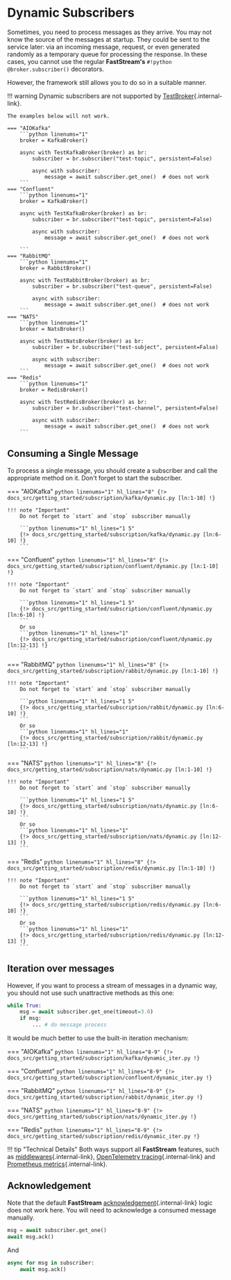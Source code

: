 # Dynamic Subscribers

Sometimes, you need to process messages as they arrive. You may not know the source of the messages at startup. They could be sent to the service later: via an incoming message, request, or even generated randomly as a temporary queue for processing the response.
In these cases, you cannot use the regular **FastStream's** `#!python @broker.subscriber()` decorators.

However, the framework still allows you to do so in a suitable manner.

!!! warning
    Dynamic subscribers are not supported by [TestBroker](../test){.internal-link}.

    The examples below will not work.

    === "AIOKafka"
        ```python linenums="1"
        broker = KafkaBroker()

        async with TestKafkaBroker(broker) as br:
            subscriber = br.subscriber("test-topic", persistent=False)

            async with subscriber:
                message = await subscriber.get_one()  # does not work
        ```
    === "Confluent"
        ```python linenums="1"
        broker = KafkaBroker()

        async with TestKafkaBroker(broker) as br:
            subscriber = br.subscriber("test-topic", persistent=False)

            async with subscriber:
                message = await subscriber.get_one()  # does not work

        ```
    === "RabbitMQ"
        ```python linenums="1"
        broker = RabbitBroker()

        async with TestRabbitBroker(broker) as br:
            subscriber = br.subscriber("test-queue", persistent=False)

            async with subscriber:
                message = await subscriber.get_one()  # does not work
        ```
    === "NATS"
        ```python linenums="1"
        broker = NatsBroker()

        async with TestNatsBroker(broker) as br:
            subscriber = br.subscriber("test-subject", persistent=False)

            async with subscriber:
                message = await subscriber.get_one()  # does not work
        ```
    === "Redis"
        ```python linenums="1"
        broker = RedisBroker()

        async with TestRedisBroker(broker) as br:
            subscriber = br.subscriber("test-channel", persistent=False)

            async with subscriber:
                message = await subscriber.get_one()  # does not work
        ```

## Consuming a Single Message

To process a single message, you should create a subscriber and call the appropriate method on it. Don't forget to start the subscriber.

=== "AIOKafka"
    ```python linenums="1" hl_lines="8"
    {!> docs_src/getting_started/subscription/kafka/dynamic.py [ln:1-10] !}
    ```

    !!! note "Important"
        Do not forget to `start` and `stop` subscriber manually

        ```python linenums="1" hl_lines="1 5"
        {!> docs_src/getting_started/subscription/kafka/dynamic.py [ln:6-10] !}
        ```

=== "Confluent"
    ```python linenums="1" hl_lines="8"
    {!> docs_src/getting_started/subscription/confluent/dynamic.py [ln:1-10] !}
    ```

    !!! note "Important"
        Do not forget to `start` and `stop` subscriber manually

        ```python linenums="1" hl_lines="1 5"
        {!> docs_src/getting_started/subscription/confluent/dynamic.py [ln:6-10] !}
        ```
        Or so
        ```python linenums="1" hl_lines="1"
        {!> docs_src/getting_started/subscription/confluent/dynamic.py [ln:12-13] !}
        ```


=== "RabbitMQ"
    ```python linenums="1" hl_lines="8"
    {!> docs_src/getting_started/subscription/rabbit/dynamic.py [ln:1-10] !}
    ```

    !!! note "Important"
        Do not forget to `start` and `stop` subscriber manually

        ```python linenums="1" hl_lines="1 5"
        {!> docs_src/getting_started/subscription/rabbit/dynamic.py [ln:6-10] !}
        ```
        Or so
        ```python linenums="1" hl_lines="1"
        {!> docs_src/getting_started/subscription/rabbit/dynamic.py [ln:12-13] !}
        ```

=== "NATS"
    ```python linenums="1" hl_lines="8"
    {!> docs_src/getting_started/subscription/nats/dynamic.py [ln:1-10] !}
    ```

    !!! note "Important"
        Do not forget to `start` and `stop` subscriber manually

        ```python linenums="1" hl_lines="1 5"
        {!> docs_src/getting_started/subscription/nats/dynamic.py [ln:6-10] !}
        ```
        Or so
        ```python linenums="1" hl_lines="1"
        {!> docs_src/getting_started/subscription/nats/dynamic.py [ln:12-13] !}
        ```

=== "Redis"
    ```python linenums="1" hl_lines="8"
    {!> docs_src/getting_started/subscription/redis/dynamic.py [ln:1-10] !}
    ```

    !!! note "Important"
        Do not forget to `start` and `stop` subscriber manually

        ```python linenums="1" hl_lines="1 5"
        {!> docs_src/getting_started/subscription/redis/dynamic.py [ln:6-10] !}
        ```
        Or so
        ```python linenums="1" hl_lines="1"
        {!> docs_src/getting_started/subscription/redis/dynamic.py [ln:12-13] !}
        ```

## Iteration over messages

However, if you want to process a stream of messages in a dynamic way, you should not use such unattractive methods as this one:

```python title="ugly_example.py" linenums="1"
while True:
    msg = await subscriber.get_one(timeout=3.0)
    if msg:
        ... # do message process
```

It would be much better to use the built-in iteration mechanism:

=== "AIOKafka"
    ```python linenums="1" hl_lines="8-9"
    {!> docs_src/getting_started/subscription/kafka/dynamic_iter.py !}
    ```

=== "Confluent"
    ```python linenums="1" hl_lines="8-9"
    {!> docs_src/getting_started/subscription/confluent/dynamic_iter.py !}
    ```

=== "RabbitMQ"
    ```python linenums="1" hl_lines="8-9"
    {!> docs_src/getting_started/subscription/rabbit/dynamic_iter.py !}
    ```

=== "NATS"
    ```python linenums="1" hl_lines="8-9"
    {!> docs_src/getting_started/subscription/nats/dynamic_iter.py !}
    ```

=== "Redis"
    ```python linenums="1" hl_lines="8-9"
    {!> docs_src/getting_started/subscription/redis/dynamic_iter.py !}
    ```

!!! tip "Technical Details"
    Both ways support all **FastStream** features, such as  [middlewares](../../middlewares){.internal-link}, [OpenTelemetry tracing](../../observability/opentelemetry){.internal-link} and [Prometheus metrics](../../observability/prometheus){.internal-link}.


## Acknowledgement

Note that the default **FastStream** [acknowledgement](../../acknowledgement){.internal-link} logic does not work here. You will need to acknowledge a consumed message manually.

```python
msg = await subscriber.get_one()
await msg.ack()
```

And

```python
async for msg in subscriber:
    await msg.ack()
```
